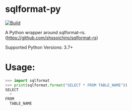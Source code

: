 # sqlformat-py

[![Build](https://github.com/brianjbuck/sqlformat-py/actions/workflows/build_wheels.yml/badge.svg?branch=master)](https://github.com/brianjbuck/sqlformat-py/actions/workflows/build_wheels.yml)

A Python wrapper around sqlformat-rs. (https://github.com/shssoichiro/sqlformat-rs)

Supported Python Versions: 3.7+

# Usage:

```Python
>>> import sqlformat
>>> print(sqlformat.format("SELECT * FROM TABLE_NAME"))
SELECT
  *
FROM
  TABLE_NAME
```
